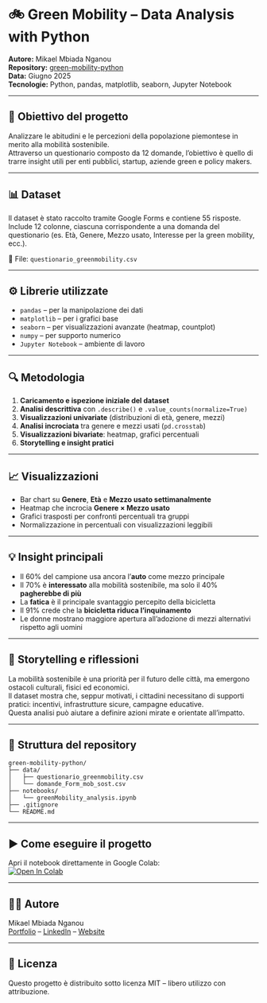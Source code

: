 
# 🚲 Green Mobility – Data Analysis with Python

**Autore:** Mikael Mbiada Nganou  
**Repository:** [green-mobility-python](https://github.com/mikael-10/green-mobility-python)  
**Data:** Giugno 2025  
**Tecnologie:** Python, pandas, matplotlib, seaborn, Jupyter Notebook  

---

## 📌 Obiettivo del progetto

Analizzare le abitudini e le percezioni della popolazione piemontese in merito alla mobilità sostenibile.  
Attraverso un questionario composto da 12 domande, l’obiettivo è quello di trarre insight utili per enti pubblici, startup, aziende green e policy makers.

---

## 📊 Dataset

Il dataset è stato raccolto tramite Google Forms e contiene 55 risposte.  
Include 12 colonne, ciascuna corrispondente a una domanda del questionario (es. Età, Genere, Mezzo usato, Interesse per la green mobility, ecc.).

📁 File: `questionario_greenmobility.csv`

---

## ⚙️ Librerie utilizzate

- `pandas` – per la manipolazione dei dati
- `matplotlib` – per i grafici base
- `seaborn` – per visualizzazioni avanzate (heatmap, countplot)
- `numpy` – per supporto numerico
- `Jupyter Notebook` – ambiente di lavoro

---

## 🔍 Metodologia

1. **Caricamento e ispezione iniziale del dataset**
2. **Analisi descrittiva** con `.describe()` e `.value_counts(normalize=True)`
3. **Visualizzazioni univariate** (distribuzioni di età, genere, mezzi)
4. **Analisi incrociata** tra genere e mezzi usati (`pd.crosstab`)
5. **Visualizzazioni bivariate**: heatmap, grafici percentuali
6. **Storytelling e insight pratici**

---

## 📈 Visualizzazioni

- Bar chart su **Genere**, **Età** e **Mezzo usato settimanalmente**
- Heatmap che incrocia **Genere × Mezzo usato**
- Grafici trasposti per confronti percentuali tra gruppi
- Normalizzazione in percentuali con visualizzazioni leggibili

---

## 💡 Insight principali

- Il 60% del campione usa ancora l’**auto** come mezzo principale
- Il 70% è **interessato** alla mobilità sostenibile, ma solo il 40% **pagherebbe di più**
- La **fatica** è il principale svantaggio percepito della bicicletta
- Il 91% crede che la **bicicletta riduca l’inquinamento**
- Le donne mostrano maggiore apertura all’adozione di mezzi alternativi rispetto agli uomini

---

## 📎 Storytelling e riflessioni

La mobilità sostenibile è una priorità per il futuro delle città, ma emergono ostacoli culturali, fisici ed economici.  
Il dataset mostra che, seppur motivati, i cittadini necessitano di supporti pratici: incentivi, infrastrutture sicure, campagne educative.  
Questa analisi può aiutare a definire azioni mirate e orientate all’impatto.

---

## 📁 Struttura del repository

```
green-mobility-python/
├── data/
│   ├── questionario_greenmobility.csv
│   └── domande_Form_mob_sost.csv
├── notebooks/
│   └── greenMobility_analysis.ipynb
├── .gitignore
└── README.md
```

---

## ▶️ Come eseguire il progetto

Apri il notebook direttamente in Google Colab:  
[![Open In Colab](https://colab.research.google.com/assets/colab-badge.svg)](https://colab.research.google.com/github/mikael-10/green-mobility-python/blob/main/notebooks/greenMobility_analysis.ipynb)

---

## 👨‍💻 Autore

Mikael Mbiada Nganou  
[Portfolio](https://github.com/mikael-10) – [LinkedIn](https://www.linkedin.com/in/mikaelmbiada/) – [Website](https://mikaelmbiada.dev)

---

## 📄 Licenza

Questo progetto è distribuito sotto licenza MIT – libero utilizzo con attribuzione.
